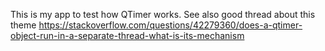 This is my app to test how QTimer works. See also good thread about this theme
https://stackoverflow.com/questions/42279360/does-a-qtimer-object-run-in-a-separate-thread-what-is-its-mechanism	
